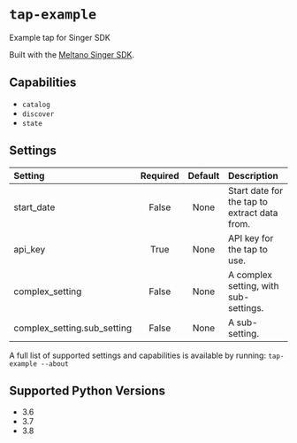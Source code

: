 # `tap-example`

Example tap for Singer SDK

Built with the [Meltano Singer SDK](https://sdk.meltano.com).

## Capabilities

* `catalog`
* `discover`
* `state`

## Settings

| Setting | Required | Default | Description |
|:--------|:--------:|:-------:|:------------|
| start_date | False    | None    | Start date for the tap to extract data from. |
| api_key | True     | None    | API key for the tap to use. |
| complex_setting | False    | None    | A complex setting, with sub-settings. |
| complex_setting.sub_setting | False    | None    | A sub-setting. |

A full list of supported settings and capabilities is available by running: `tap-example --about`

## Supported Python Versions

* 3.6
* 3.7
* 3.8
